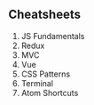 ## Cheatsheets

1. JS Fundamentals
2. Redux
3. MVC
4. Vue
5. CSS Patterns
6. Terminal
7. Atom Shortcuts
